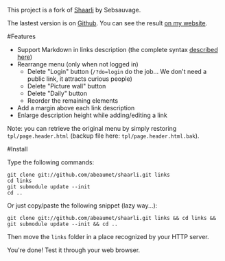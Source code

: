 This project is a fork of [Shaarli](http://sebsauvage.net/wiki/doku.php?id=php:shaarli) by Sebsauvage.

The lastest version is on [Github](https://github.com/abeaumet/shaarli). You can see the
result [on my website](http://shaarli.beaumet.fr).

#Features

* Support Markdown in links description (the complete syntax [described here](https://daringfireball.net/projects/markdown/syntax))
* Rearrange menu (only when not logged in)
  * Delete "Login" button (`/?do=login` do the job... We don't need a public
    link, it attracts curious people)
  * Delete "Picture wall" button
  * Delete "Daily" button
  * Reorder the remaining elements
* Add a margin above each link description
* Enlarge description height while adding/editing a link

Note: you can retrieve the original menu by simply restoring
`tpl/page.header.html` (backup file here: `tpl/page.header.html.bak`).

#Install

Type the following commands:

```
git clone git://github.com/abeaumet/shaarli.git links
cd links
git submodule update --init
cd ..
```

Or just copy/paste the following snippet (lazy way...):

`git clone git://github.com/abeaumet/shaarli.git links && cd links && git
submodule update --init && cd ..`

Then move the `links` folder in a place recognized by your HTTP server.

You're done! Test it through your web browser.
